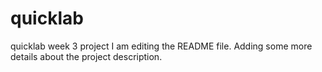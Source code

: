 # quicklab
quicklab week 3 project
I am editing the README file. Adding some more details about the project description.

